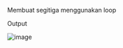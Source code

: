 Membuat segitiga menggunakan loop

Output

![image](https://github.com/dannyhdyt/Segitiga-Java/assets/153344198/d10ef8f2-7f13-4ef5-8195-b31c53a2e12a)
